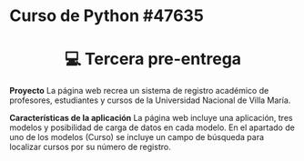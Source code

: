 # Curso de Python #47635

<h1 align="center"> 💻 Tercera pre-entrega </h1>

**Proyecto**
La página web recrea un sistema de registro académico de profesores, estudiantes y cursos de la Universidad Nacional de Villa María.

**Características de la aplicación**
La página web incluye una aplicación, tres modelos y posibilidad de carga de datos en cada modelo. En el apartado de uno de los modelos (Curso) se incluye un campo de búsqueda para localizar cursos por su número de registro.
